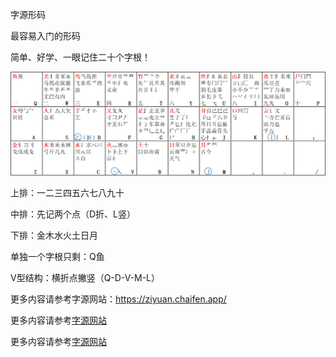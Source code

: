 
字源形码

最容易入门的形码

简单、好学、一眼记住二十个字根！

![An image](./docs/images/字源字根图.png)

上排：一二三四五六七八九十

中排：先记两个点（D折、L竖）

下排：金木水火土日月

单独一个字根只剩：Q鱼

V型结构：横折点撇竖（Q-D-V-M-L）

更多内容请参考字源网站：https://ziyuan.chaifen.app/

更多内容请参考[字源网站](https://ziyuan.chaifen.app/ "此页面跳转字源网站")

更多内容请参考<a href="https://ziyuan.chaifen.app/" target="_blank">字源网站</a>

